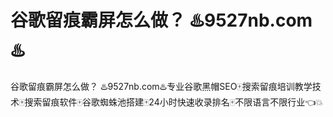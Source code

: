 # 谷歌留痕霸屏怎么做？ ♨️9527nb.com♨️

谷歌留痕霸屏怎么做？ ♨️9527nb.com♨️专业谷歌黑帽SEO🀄搜索留痕培训教学技术🀄搜索留痕软件🀄谷歌蜘蛛池搭建🀄24小时快速收录排名🀄不限语言不限行业👈💥